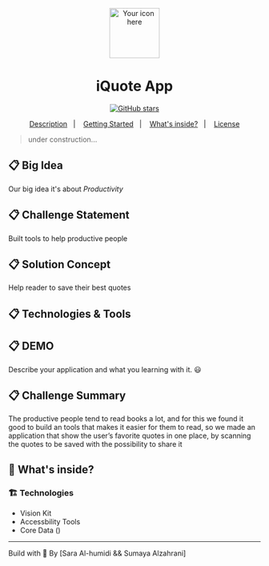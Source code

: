 <p align="center">
  <img alt="Your icon here" src="./src/assets/icon.png" width="100"/>
</p>
<h1 align="center">
  iQuote App
</h1>

<!-- Badges -->
<p align="center">
  <!-- if your  -->
 
  <!-- Social -->  
  <a href="https://github.com/<your-login>/<repository>/stargazers">
    <img alt="GitHub stars" src="https://img.shields.io/github/stars/<your-login>/<repository>?style=social">
  </a>

  <!-- more badges here -> https://gist.github.com/tterb/982ae14a9307b80117dbf49f624ce0e8 -->
</p>

<!-- summary -->
<p align="center">
  <a href="#clipboard-BigIdea">Description</a>&nbsp;&nbsp;&nbsp;|&nbsp;&nbsp;&nbsp;
  <a href="#rocket-getting-started">Getting Started</a>&nbsp;&nbsp;&nbsp;|&nbsp;&nbsp;&nbsp;
  <a href="#-whats-inside">What's inside?</a>&nbsp;&nbsp;&nbsp;|&nbsp;&nbsp;&nbsp;
  <a href="#memo-license">License</a>
</p>

> under construction...

## :clipboard: Big Idea
Our big idea it's about  *Productivity*

## :clipboard: Challenge Statement
Built tools to help productive people

## :clipboard: Solution Concept
Help reader to save their best quotes

## :clipboard: Technologies & Tools

 

## :clipboard: DEMO
Describe your application and what you learning with it. 😃

## :clipboard: Challenge Summary
The productive people tend to read books a lot, and for this we found it good to build an tools that makes it easier for them to read, so we made an application that show the user’s favorite quotes in one place, by scanning the quotes to be saved with the possibility to share it  

## 🧐 What's inside?

### :building_construction: Technologies
- Vision Kit
 - Accessbility Tools 
 - Core Data (<link>)
  
 

---

Build with 💙 By [Sara Al-humidi && Sumaya Alzahrani]

 
